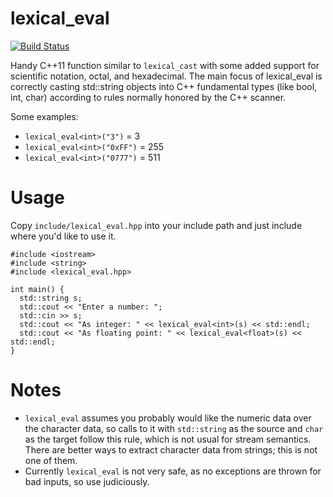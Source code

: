 lexical_eval
============

[![Build Status](https://travis-ci.org/OEP/lexical_eval.svg?branch=develop)](https://travis-ci.org/OEP/lexical_eval)

Handy C++11 function similar to `lexical_cast` with some added support for
scientific notation, octal, and hexadecimal. The main focus of lexical_eval
is correctly casting std::string objects into C++ fundamental types (like
bool, int, char) according to rules normally honored by the C++ scanner.

Some examples:

* `lexical_eval<int>("3")` = 3
* `lexical_eval<int>("0xFF")` = 255
* `lexical_eval<int>("0777")` = 511

Usage
=====

Copy `include/lexical_eval.hpp` into your include path and just include where
you'd like to use it.

    #include <iostream>
    #include <string>
    #include <lexical_eval.hpp>

    int main() {
      std::string s;
      std::cout << "Enter a number: ";
      std::cin >> s;
      std::cout << "As integer: " << lexical_eval<int>(s) << std::endl;
      std::cout << "As floating point: " << lexical_eval<float>(s) << std::endl;
    }

Notes
=====

* `lexical_eval` assumes you probably would like the numeric data over the
  character data, so calls to it with `std::string` as the source and `char`
  as the target follow this rule, which is not usual for stream semantics.
  There are better ways to extract character data from strings; this is not
  one of them.
* Currently `lexical_eval` is not very safe, as no exceptions are thrown for
  bad inputs, so use judiciously.
